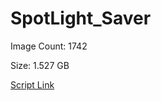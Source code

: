 # SpotLight_Saver

Image Count: 1742

Size: 1.527 GB

[Script Link](https://github.com/liuyal/Archive/blob/master/Python/Utilities/Miscellaneous/spotlight_saver.py)